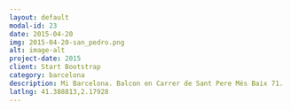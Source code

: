 ```yaml
---
layout: default
modal-id: 23
date: 2015-04-20
img: 2015-04-20-san_pedro.png
alt: image-alt
project-date: 2015
client: Start Bootstrap
category: barcelona
description: Mi Barcelona. Balcon en Carrer de Sant Pere Més Baix 71.
latlng: 41.388813,2.17928
---
```

